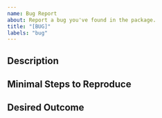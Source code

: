 ```yaml
---
name: Bug Report
about: Report a bug you've found in the package.
title: "[BUG]"
labels: "bug"
---
```


## Description

<!-- Describe the bug here. Be sure to include:
- What you were trying to do.
- Which features / parts of the package you were using.
- What you expected to happen.
- What actually happened.
 -->

## Minimal Steps to Reproduce

<!-- If you can, please include here a minimal sequence of steps that will allow us to reproduce the bug. -->

## Desired Outcome

<!-- Describe what you think should be happening, or what you would like to happen, to fix this bug. -->
